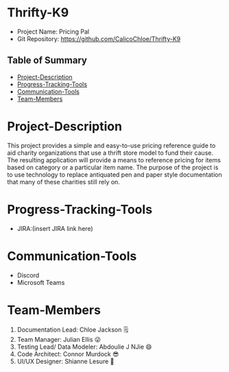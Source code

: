 # Thrifty-K9
- Project Name: Pricing Pal
- Git Repository: https://github.com/CalicoChloe/Thrifty-K9

## Table of Summary

- [Project-Description](#project-description)
- [Progress-Tracking-Tools](#progress-tracking-tools)
- [Communication-Tools](#communication-tools)
- [Team-Members](#team-members)


# Project-Description
This project provides a simple and easy-to-use pricing reference guide to aid charity organizations
that use a thrift store model to fund their cause. The resulting application will provide a means to
reference pricing for items based on category or a particular item name. The purpose of the project is
to use technology to replace antiquated pen and paper style documentation that many of these charities
still rely on.

# Progress-Tracking-Tools
- JIRA:(insert JIRA link here)

# Communication-Tools
- Discord
- Microsoft Teams

# Team-Members
1. Documentation Lead: Chloe Jackson 🗒️
2. Team Manager: Julian Ellis :stuck_out_tongue_winking_eye:
3. Testing Lead/ Data Modeler: Abdoulie J NJie :smile:
4. Code Architect: Connor Murdock :sunglasses:
5. UI/UX Designer: Shianne Lesure :cherry_blossom: 
